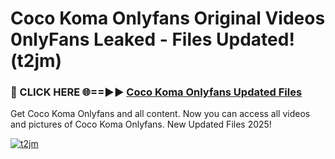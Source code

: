 # Coco Koma Onlyfans Original Videos 0nlyFans Leaked - Files Updated! (t2jm)

<h3>🔴 CLICK HERE 🌐==►► <a href="https://tinyurl.com/ms9xzufz" rel="nofollow">Coco Koma Onlyfans Updated Files</a></h3>

Get Coco Koma Onlyfans and all content. Now you can access all videos and pictures of Coco Koma Onlyfans. New Updated Files 2025!

[![t2jm](https://i.imgur.com/ppqm5kG.gif)](https://tinyurl.com/ms9xzufz)
